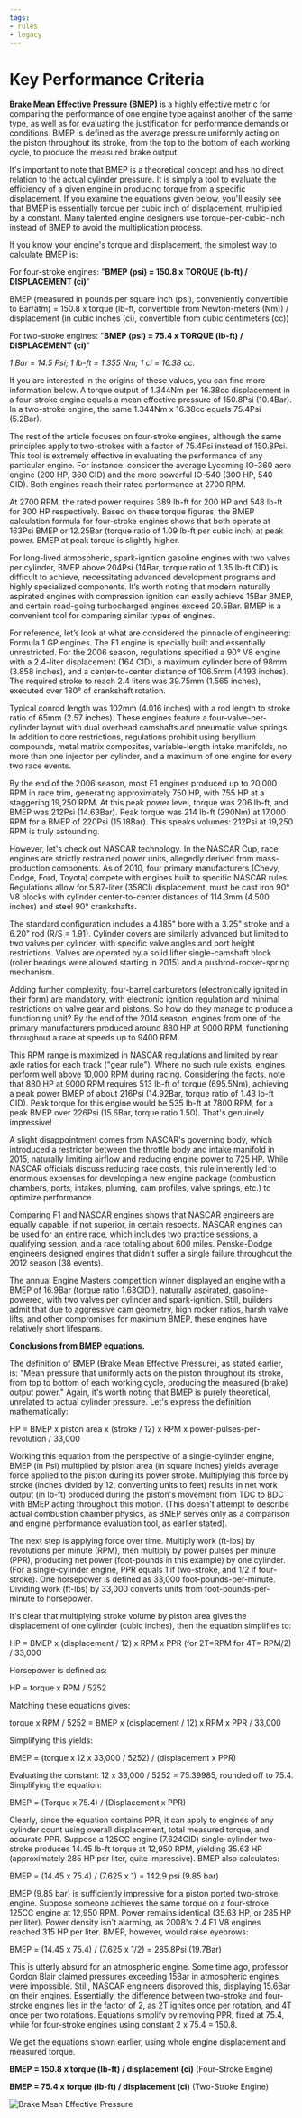 ```yaml
---
tags:
- rules
- legacy
---
```


# Key Performance Criteria

**Brake Mean Effective Pressure (BMEP)** is a highly effective metric for comparing the performance of one engine type against another of the same type, as well as for evaluating the justification for performance demands or conditions. BMEP is defined as the average pressure uniformly acting on the piston throughout its stroke, from the top to the bottom of each working cycle, to produce the measured brake output.

It's important to note that BMEP is a theoretical concept and has no direct relation to the actual cylinder pressure. It is simply a tool to evaluate the efficiency of a given engine in producing torque from a specific displacement. If you examine the equations given below, you'll easily see that BMEP is essentially torque per cubic inch of displacement, multiplied by a constant. Many talented engine designers use torque-per-cubic-inch instead of BMEP to avoid the multiplication process.

If you know your engine's torque and displacement, the simplest way to calculate BMEP is:

For four-stroke engines: "**BMEP (psi) = 150.8 x TORQUE (lb-ft) / DISPLACEMENT (ci)**"

BMEP (measured in pounds per square inch (psi), conveniently convertible to Bar/atm) = 150.8 x torque (lb-ft, convertible from Newton-meters (Nm)) / displacement (in cubic inches (ci), convertible from cubic centimeters (cc))

For two-stroke engines: "**BMEP (psi) = 75.4 x TORQUE (lb-ft) / DISPLACEMENT (ci)**"

*1 Bar = 14.5 Psi; 1 lb-ft = 1.355 Nm; 1 ci = 16.38 cc.*

If you are interested in the origins of these values, you can find more information below. A torque output of 1.344Nm per 16.38cc displacement in a four-stroke engine equals a mean effective pressure of 150.8Psi (10.4Bar). In a two-stroke engine, the same 1.344Nm x 16.38cc equals 75.4Psi (5.2Bar).

The rest of the article focuses on four-stroke engines, although the same principles apply to two-strokes with a factor of 75.4Psi instead of 150.8Psi. This tool is extremely effective in evaluating the performance of any particular engine. For instance: consider the average Lycoming IO-360 aero engine (200 HP, 360 CID) and the more powerful IO-540 (300 HP, 540 CID). Both engines reach their rated performance at 2700 RPM.

At 2700 RPM, the rated power requires 389 lb-ft for 200 HP and 548 lb-ft for 300 HP respectively. Based on these torque figures, the BMEP calculation formula for four-stroke engines shows that both operate at 163Psi BMEP or 12.25Bar (torque ratio of 1.09 lb-ft per cubic inch) at peak power. BMEP at peak torque is slightly higher.

For long-lived atmospheric, spark-ignition gasoline engines with two valves per cylinder, BMEP above 204Psi (14Bar, torque ratio of 1.35 lb-ft CID) is difficult to achieve, necessitating advanced development programs and highly specialized components. It’s worth noting that modern naturally aspirated engines with compression ignition can easily achieve 15Bar BMEP, and certain road-going turbocharged engines exceed 20.5Bar. BMEP is a convenient tool for comparing similar types of engines.

For reference, let’s look at what are considered the pinnacle of engineering: Formula 1 GP engines. The F1 engine is specially built and essentially unrestricted. For the 2006 season, regulations specified a 90° V8 engine with a 2.4-liter displacement (164 CID), a maximum cylinder bore of 98mm (3.858 inches), and a center-to-center distance of 106.5mm (4.193 inches). The required stroke to reach 2.4 liters was 39.75mm (1.565 inches), executed over 180° of crankshaft rotation.

Typical conrod length was 102mm (4.016 inches) with a rod length to stroke ratio of 65mm (2.57 inches). These engines feature a four-valve-per-cylinder layout with dual overhead camshafts and pneumatic valve springs. In addition to core restrictions, regulations prohibit using beryllium compounds, metal matrix composites, variable-length intake manifolds, no more than one injector per cylinder, and a maximum of one engine for every two race events.

By the end of the 2006 season, most F1 engines produced up to 20,000 RPM in race trim, generating approximately 750 HP, with 755 HP at a staggering 19,250 RPM. At this peak power level, torque was 206 lb-ft, and BMEP was 212Psi (14.63Bar). Peak torque was 214 lb-ft (290Nm) at 17,000 RPM for a BMEP of 220Psi (15.18Bar). This speaks volumes: 212Psi at 19,250 RPM is truly astounding.

However, let's check out NASCAR technology. In the NASCAR Cup, race engines are strictly restrained power units, allegedly derived from mass-production components. As of 2010, four primary manufacturers (Chevy, Dodge, Ford, Toyota) compete with engines built to specific NASCAR rules. Regulations allow for 5.87-liter (358CI) displacement, must be cast iron 90° V8 blocks with cylinder center-to-center distances of 114.3mm (4.500 inches) and steel 90° crankshafts.

The standard configuration includes a 4.185" bore with a 3.25" stroke and a 6.20" rod (R/S = 1.91). Cylinder covers are similarly advanced but limited to two valves per cylinder, with specific valve angles and port height restrictions. Valves are operated by a solid lifter single-camshaft block (roller bearings were allowed starting in 2015) and a pushrod-rocker-spring mechanism.

Adding further complexity, four-barrel carburetors (electronically ignited in their form) are mandatory, with electronic ignition regulation and minimal restrictions on valve gear and pistons. So how do they manage to produce a functioning unit? By the end of the 2014 season, engines from one of the primary manufacturers produced around 880 HP at 9000 RPM, functioning throughout a race at speeds up to 9400 RPM.

This RPM range is maximized in NASCAR regulations and limited by rear axle ratios for each track ("gear rule"). Where no such rule exists, engines perform well above 10,000 RPM during racing. Considering the facts, note that 880 HP at 9000 RPM requires 513 lb-ft of torque (695.5Nm), achieving a peak power BMEP of about 216Psi (14.92Bar, torque ratio of 1.43 lb-ft CID). Peak torque for this engine would be 535 lb-ft at 7800 RPM, for a peak BMEP over 226Psi (15.6Bar, torque ratio 1.50). That's genuinely impressive!

A slight disappointment comes from NASCAR's governing body, which introduced a restrictor between the throttle body and intake manifold in 2015, naturally limiting airflow and reducing engine power to 725 HP. While NASCAR officials discuss reducing race costs, this rule inherently led to enormous expenses for developing a new engine package (combustion chambers, ports, intakes, pluming, cam profiles, valve springs, etc.) to optimize performance.

Comparing F1 and NASCAR engines shows that NASCAR engineers are equally capable, if not superior, in certain respects. NASCAR engines can be used for an entire race, which includes two practice sessions, a qualifying session, and a race totaling about 600 miles. Penske-Dodge engineers designed engines that didn't suffer a single failure throughout the 2012 season (38 events).

The annual Engine Masters competition winner displayed an engine with a BMEP of 16.9Bar (torque ratio 1.63CID!), naturally aspirated, gasoline-powered, with two valves per cylinder and spark-ignition. Still, builders admit that due to aggressive cam geometry, high rocker ratios, harsh valve lifts, and other compromises for maximum BMEP, these engines have relatively short lifespans.

**Conclusions from BMEP equations.**

The definition of BMEP (Brake Mean Effective Pressure), as stated earlier, is: "Mean pressure that uniformly acts on the piston throughout its stroke, from top to bottom of each working cycle, producing the measured (brake) output power." Again, it's worth noting that BMEP is purely theoretical, unrelated to actual cylinder pressure. Let's express the definition mathematically:

HP = BMEP x piston area x (stroke / 12) x RPM x power-pulses-per-revolution / 33,000

Working this equation from the perspective of a single-cylinder engine, BMEP (in Psi) multiplied by piston area (in square inches) yields average force applied to the piston during its power stroke. Multiplying this force by stroke (inches divided by 12, converting units to feet) results in net work output (in lb-ft) produced during the piston's movement from TDC to BDC with BMEP acting throughout this motion. (This doesn't attempt to describe actual combustion chamber physics, as BMEP serves only as a comparison and engine performance evaluation tool, as earlier stated).

The next step is applying force over time. Multiply work (ft-lbs) by revolutions per minute (RPM), then multiply by power pulses per minute (PPR), producing net power (foot-pounds in this example) by one cylinder. (For a single-cylinder engine, PPR equals 1 if two-stroke, and 1/2 if four-stroke). One horsepower is defined as 33,000 foot-pounds-per-minute. Dividing work (ft-lbs) by 33,000 converts units from foot-pounds-per-minute to horsepower.

It's clear that multiplying stroke volume by piston area gives the displacement of one cylinder (cubic inches), then the equation simplifies to:

HP = BMEP x (displacement / 12) x RPM x PPR (for 2T=RPM for 4T= RPM/2) / 33,000

Horsepower is defined as:

HP = torque x RPM / 5252

Matching these equations gives:

torque x RPM / 5252 = BMEP x (displacement / 12) x RPM x PPR / 33,000

Simplifying this yields:

BMEP = (torque x 12 x 33,000 / 5252) / (displacement x PPR)

Evaluating the constant: 12 x 33,000 / 5252 = 75.39985, rounded off to 75.4. Simplifying the equation:

BMEP = (Torque x 75.4) / (Displacement x PPR)

Clearly, since the equation contains PPR, it can apply to engines of any cylinder count using overall displacement, total measured torque, and accurate PPR. Suppose a 125CC engine (7.624CID) single-cylinder two-stroke produces 14.45 lb-ft torque at 12,950 RPM, yielding 35.63 HP (approximately 285 HP per liter, quite impressive). BMEP also calculates:

BMEP = (14.45 x 75.4) / (7.625 x 1) = 142.9 psi (9.85 bar)

BMEP (9.85 bar) is sufficiently impressive for a piston ported two-stroke engine. Suppose someone achieves the same torque on a four-stroke 125CC engine at 12,950 RPM. Power remains identical (35.63 HP, or 285 HP per liter). Power density isn't alarming, as 2008's 2.4 F1 V8 engines reached 315 HP per liter. BMEP, however, would raise eyebrows:

BMEP = (14.45 x 75.4) / (7.625 x 1/2) = 285.8Psi (19.7Bar)

This is utterly absurd for an atmospheric engine. Some time ago, professor Gordon Blair claimed pressures exceeding 15Bar in atmospheric engines were impossible. Still, NASCAR engineers disproved this, displaying 15.6Bar on their engines. Essentially, the difference between two-stroke and four-stroke engines lies in the factor of 2, as 2T ignites once per rotation, and 4T once per two rotations. Equations simplify by removing PPR, fixed at 75.4, while for four-stroke engines using constant 2 x 75.4 = 150.8.

We get the equations shown earlier, using whole engine displacement and measured torque.

**BMEP = 150.8 x torque (lb-ft) / displacement (ci)** (Four-Stroke Engine)

**BMEP = 75.4 x torque (lb-ft) / displacement (ci)** (Two-Stroke Engine)


![Brake Mean Effective Pressure](../../../static/img/533a31.jpg)  
